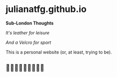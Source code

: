 # julianatfg.github.io

**Sub-London Thoughts**

*It's leather for leisure*

*And a Velcro for sport*

This is a personal website (or, at least, trying to be).

## 🧙🏻‍♀️👩🏻‍💻👩🏻‍🎤
